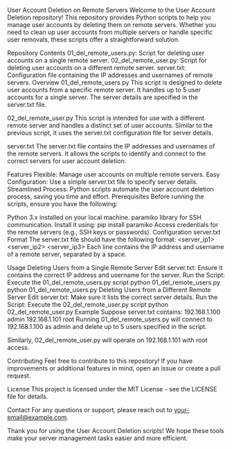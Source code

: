 User Account Deletion on Remote Servers
Welcome to the User Account Deletion repository! This repository provides Python scripts to help you manage user accounts by deleting them on remote servers. Whether you need to clean up user accounts from multiple servers or handle specific user removals, these scripts offer a straightforward solution.

Repository Contents
01_del_remote_users.py: Script for deleting user accounts on a single remote server.
02_del_remote_user.py: Script for deleting user accounts on a different remote server.
server.txt: Configuration file containing the IP addresses and usernames of remote servers.
Overview
01_del_remote_users.py
This script is designed to delete user accounts from a specific remote server. It handles up to 5 user accounts for a single server. The server details are specified in the server.txt file.

02_del_remote_user.py
This script is intended for use with a different remote server and handles a distinct set of user accounts. Similar to the previous script, it uses the server.txt configuration file for server details.

server.txt
The server.txt file contains the IP addresses and usernames of the remote servers. It allows the scripts to identify and connect to the correct servers for user account deletion.

Features
Flexible: Manage user accounts on multiple remote servers.
Easy Configuration: Use a simple server.txt file to specify server details.
Streamlined Process: Python scripts automate the user account deletion process, saving you time and effort.
Prerequisites
Before running the scripts, ensure you have the following:

Python 3.x installed on your local machine.
paramiko library for SSH communication. Install it using:
pip install paramiko
Access credentials for the remote servers (e.g., SSH keys or passwords).
Configuration
server.txt Format
The server.txt file should have the following format:
<server_ip1> <username1>
<server_ip2> <username2>
<server_ip3> <username3>
Each line contains the IP address and username of a remote server, separated by a space.

Usage
Deleting Users from a Single Remote Server
Edit server.txt: Ensure it contains the correct IP address and username for the server.
Run the Script: Execute the 01_del_remote_users.py script
python 01_del_remote_users.py
python 01_del_remote_users.py
Deleting Users from a Different Remote Server
Edit server.txt: Make sure it lists the correct server details.
Run the Script: Execute the 02_del_remote_user.py script
python 02_del_remote_user.py
Example
Suppose server.txt contains:
192.168.1.100 admin
192.168.1.101 root
Running 01_del_remote_users.py will connect to 192.168.1.100 as admin and delete up to 5 users specified in the script.

Similarly, 02_del_remote_user.py will operate on 192.168.1.101 with root access.

Contributing
Feel free to contribute to this repository! If you have improvements or additional features in mind, open an issue or create a pull request.

License
This project is licensed under the MIT License - see the LICENSE file for details.

Contact
For any questions or support, please reach out to your-email@example.com.

Thank you for using the User Account Deletion scripts! We hope these tools make your server management tasks easier and more efficient.
